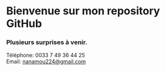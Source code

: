 # Bienvenue sur mon repository GitHub
### Plusieurs surprises à venir.  
Téléphone: 0033 7 49 36 44 25  
Email: nanamou224@gmail.com
